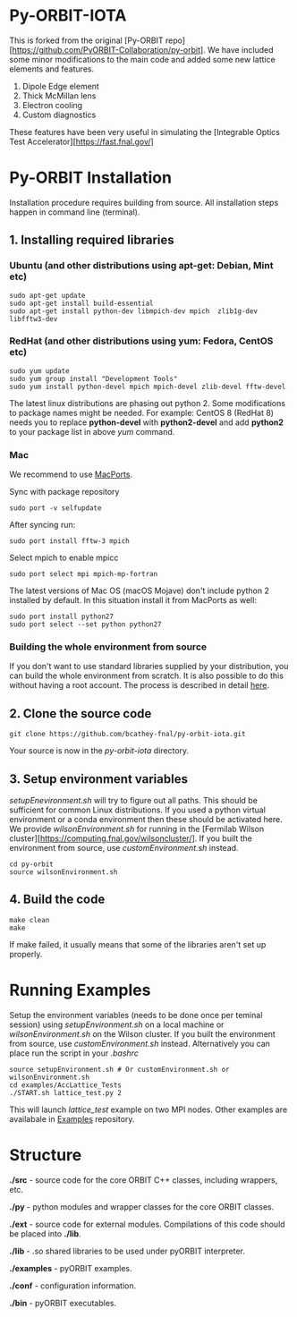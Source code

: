 # Py-ORBIT-IOTA
This is forked from the original [Py-ORBIT repo][https://github.com/PyORBIT-Collaboration/py-orbit]. We have included some minor modifications to the main code and added some new lattice elements and features.

1. Dipole Edge element
2. Thick McMillan lens
3. Electron cooling
4. Custom diagnostics

These features have been very useful in simulating the [Integrable Optics Test Accelerator][https://fast.fnal.gov/]

# Py-ORBIT  Installation

Installation procedure requires building from source.
All installation steps happen in command line (terminal).

## 1. Installing required libraries

### Ubuntu (and other distributions using apt-get: Debian, Mint etc)
```shell
sudo apt-get update
sudo apt-get install build-essential
sudo apt-get install python-dev libmpich-dev mpich  zlib1g-dev libfftw3-dev
```

### RedHat (and other distributions using yum: Fedora, CentOS etc)
```shell
sudo yum update
sudo yum group install "Development Tools"
sudo yum install python-devel mpich mpich-devel zlib-devel fftw-devel
```
The latest linux distributions are phasing out python 2. Some modifications to package names might be needed. For example: CentOS 8 (RedHat 8) needs you to replace **python-devel** with **python2-devel** and add **python2** to your package list in above *yum* command.

### Mac 
We recommend to use [MacPorts](https://www.macports.org).
  
Sync with package repository

`sudo port -v selfupdate`

After syncing run:
```shell
sudo port install fftw-3 mpich
```
Select mpich to enable mpicc

```shell
sudo port select mpi mpich-mp-fortran
```

The latest versions of Mac OS (macOS Mojave) don't include python 2 installed by default.
In this situation install it from MacPorts as well:

```shell
sudo port install python27
sudo port select --set python python27
```

### Building the whole environment from source
If you don't want to use standard libraries supplied by your distribution, you can build the whole environment from scratch. It is also possible to do this without having a root account. The process is described in detail [here](BuildFromSource.md).

## 2. Clone the source code
```shell
git clone https://github.com/bcathey-fnal/py-orbit-iota.git
```
Your source is now in the *py-orbit-iota* directory.
## 3. Setup environment variables
*setupEnevironment.sh* will try to figure out all paths. This should be sufficient for common Linux distributions. If you used a python virtual environment or a conda environment then these should be activated here. We provide *wilsonEnvironment.sh* for running in the [Fermilab Wilson cluster][https://computing.fnal.gov/wilsoncluster/]. If you built the environment from source, use *customEnvironment.sh* instead.
```shell
cd py-orbit
source wilsonEnvironment.sh
```


## 4. Build the code

```shell 
make clean
make
```
If make failed, it usually means that some of the libraries aren't set up properly.



# Running Examples

Setup the environment variables (needs to be done once per teminal session) using *setupEnvironment.sh* on a local machine or *wilsonEnvironment.sh* on the Wilson cluster. If you built the environment from source, use *customEnvironment.sh* instead.
Alternatively you can place run the script in your *.bashrc*
```shell
source setupEnvironment.sh # Or customEnvironment.sh or wilsonEnvironment.sh
cd examples/AccLattice_Tests
./START.sh lattice_test.py 2
```
This will launch *lattice_test* example on two MPI nodes. Other examples are availabale in [Examples](../../../examples) repository.

# Structure
**./src**		- source code for the core ORBIT C++ classes, including
		  wrappers, etc.

**./py**		- python modules and wrapper classes for the core ORBIT
		  classes.

**./ext**		- source code for external modules. Compilations of this
		  code should be placed into **./lib**.

**./lib**  	- .so shared libraries to be used under pyORBIT interpreter.

**./examples**		- pyORBIT examples.

**./conf**		- configuration information.

**./bin**		-  pyORBIT executables.
